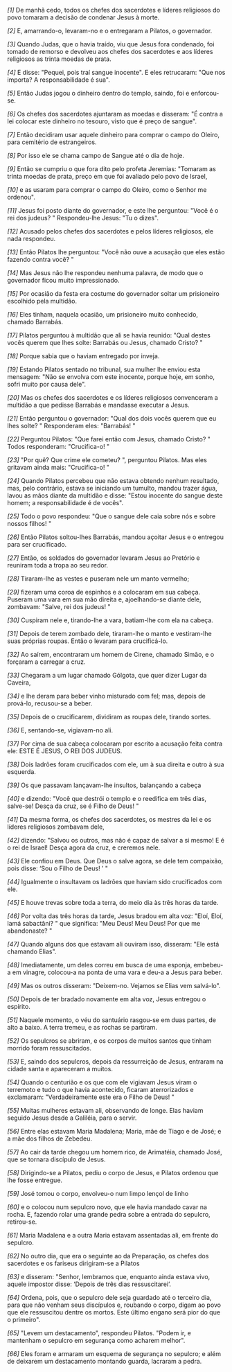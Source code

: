 *[1]* De manhã cedo, todos os chefes dos sacerdotes e líderes religiosos do povo tomaram a decisão de condenar Jesus à morte.

*[2]* E, amarrando-o, levaram-no e o entregaram a Pilatos, o governador.

*[3]* Quando Judas, que o havia traído, viu que Jesus fora condenado, foi tomado de remorso e devolveu aos chefes dos sacerdotes e aos líderes religiosos as trinta moedas de prata.

*[4]* E disse: "Pequei, pois traí sangue inocente". E eles retrucaram: "Que nos importa? A responsabilidade é sua".

*[5]* Então Judas jogou o dinheiro dentro do templo, saindo, foi e enforcou-se.

*[6]* Os chefes dos sacerdotes ajuntaram as moedas e disseram: "É contra a lei colocar este dinheiro no tesouro, visto que é preço de sangue".

*[7]* Então decidiram usar aquele dinheiro para comprar o campo do Oleiro, para cemitério de estrangeiros.

*[8]* Por isso ele se chama campo de Sangue até o dia de hoje.

*[9]* Então se cumpriu o que fora dito pelo profeta Jeremias: "Tomaram as trinta moedas de prata, preço em que foi avaliado pelo povo de Israel,

*[10]* e as usaram para comprar o campo do Oleiro, como o Senhor me ordenou".

*[11]* Jesus foi posto diante do governador, e este lhe perguntou: "Você é o rei dos judeus? " Respondeu-lhe Jesus: "Tu o dizes".

*[12]* Acusado pelos chefes dos sacerdotes e pelos líderes religiosos, ele nada respondeu.

*[13]* Então Pilatos lhe perguntou: "Você não ouve a acusação que eles estão fazendo contra você? "

*[14]* Mas Jesus não lhe respondeu nenhuma palavra, de modo que o governador ficou muito impressionado.

*[15]* Por ocasião da festa era costume do governador soltar um prisioneiro escolhido pela multidão.

*[16]* Eles tinham, naquela ocasião, um prisioneiro muito conhecido, chamado Barrabás.

*[17]* Pilatos perguntou à multidão que ali se havia reunido: "Qual destes vocês querem que lhes solte: Barrabás ou Jesus, chamado Cristo? "

*[18]* Porque sabia que o haviam entregado por inveja.

*[19]* Estando Pilatos sentado no tribunal, sua mulher lhe enviou esta mensagem: "Não se envolva com este inocente, porque hoje, em sonho, sofri muito por causa dele".

*[20]* Mas os chefes dos sacerdotes e os líderes religiosos convenceram a multidão a que pedisse Barrabás e mandasse executar a Jesus.

*[21]* Então perguntou o governador: "Qual dos dois vocês querem que eu lhes solte? " Responderam eles: "Barrabás! "

*[22]* Perguntou Pilatos: "Que farei então com Jesus, chamado Cristo? " Todos responderam: "Crucifica-o! "

*[23]* "Por quê? Que crime ele cometeu? ", perguntou Pilatos. Mas eles gritavam ainda mais: "Crucifica-o! "

*[24]* Quando Pilatos percebeu que não estava obtendo nenhum resultado, mas, pelo contrário, estava se iniciando um tumulto, mandou trazer água, lavou as mãos diante da multidão e disse: "Estou inocente do sangue deste homem; a responsabilidade é de vocês".

*[25]* Todo o povo respondeu: "Que o sangue dele caia sobre nós e sobre nossos filhos! "

*[26]* Então Pilatos soltou-lhes Barrabás, mandou açoitar Jesus e o entregou para ser crucificado.

*[27]* Então, os soldados do governador levaram Jesus ao Pretório e reuniram toda a tropa ao seu redor.

*[28]* Tiraram-lhe as vestes e puseram nele um manto vermelho;

*[29]* fizeram uma coroa de espinhos e a colocaram em sua cabeça. Puseram uma vara em sua mão direita e, ajoelhando-se diante dele, zombavam: "Salve, rei dos judeus! "

*[30]* Cuspiram nele e, tirando-lhe a vara, batiam-lhe com ela na cabeça.

*[31]* Depois de terem zombado dele, tiraram-lhe o manto e vestiram-lhe suas próprias roupas. Então o levaram para crucificá-lo.

*[32]* Ao saírem, encontraram um homem de Cirene, chamado Simão, e o forçaram a carregar a cruz.

*[33]* Chegaram a um lugar chamado Gólgota, que quer dizer Lugar da Caveira,

*[34]* e lhe deram para beber vinho misturado com fel; mas, depois de prová-lo, recusou-se a beber.

*[35]* Depois de o crucificarem, dividiram as roupas dele, tirando sortes.

*[36]* E, sentando-se, vigiavam-no ali.

*[37]* Por cima de sua cabeça colocaram por escrito a acusação feita contra ele: ESTE É JESUS, O REI DOS JUDEUS.

*[38]* Dois ladrões foram crucificados com ele, um à sua direita e outro à sua esquerda.

*[39]* Os que passavam lançavam-lhe insultos, balançando a cabeça

*[40]* e dizendo: "Você que destrói o templo e o reedifica em três dias, salve-se! Desça da cruz, se é Filho de Deus! "

*[41]* Da mesma forma, os chefes dos sacerdotes, os mestres da lei e os líderes religiosos zombavam dele,

*[42]* dizendo: "Salvou os outros, mas não é capaz de salvar a si mesmo! E é o rei de Israel! Desça agora da cruz, e creremos nele.

*[43]* Ele confiou em Deus. Que Deus o salve agora, se dele tem compaixão, pois disse: ‘Sou o Filho de Deus! ’ "

*[44]* Igualmente o insultavam os ladrões que haviam sido crucificados com ele.

*[45]* E houve trevas sobre toda a terra, do meio dia às três horas da tarde.

*[46]* Por volta das três horas da tarde, Jesus bradou em alta voz: "Eloí, Eloí, lamá sabactâni? " que significa: "Meu Deus! Meu Deus! Por que me abandonaste? "

*[47]* Quando alguns dos que estavam ali ouviram isso, disseram: "Ele está chamando Elias".

*[48]* Imediatamente, um deles correu em busca de uma esponja, embebeu-a em vinagre, colocou-a na ponta de uma vara e deu-a a Jesus para beber.

*[49]* Mas os outros disseram: "Deixem-no. Vejamos se Elias vem salvá-lo".

*[50]* Depois de ter bradado novamente em alta voz, Jesus entregou o espírito.

*[51]* Naquele momento, o véu do santuário rasgou-se em duas partes, de alto a baixo. A terra tremeu, e as rochas se partiram.

*[52]* Os sepulcros se abriram, e os corpos de muitos santos que tinham morrido foram ressuscitados.

*[53]* E, saindo dos sepulcros, depois da ressurreição de Jesus, entraram na cidade santa e apareceram a muitos.

*[54]* Quando o centurião e os que com ele vigiavam Jesus viram o terremoto e tudo o que havia acontecido, ficaram aterrorizados e exclamaram: "Verdadeiramente este era o Filho de Deus! "

*[55]* Muitas mulheres estavam ali, observando de longe. Elas haviam seguido Jesus desde a Galiléia, para o servir.

*[56]* Entre elas estavam Maria Madalena; Maria, mãe de Tiago e de José; e a mãe dos filhos de Zebedeu.

*[57]* Ao cair da tarde chegou um homem rico, de Arimatéia, chamado José, que se tornara discípulo de Jesus.

*[58]* Dirigindo-se a Pilatos, pediu o corpo de Jesus, e Pilatos ordenou que lhe fosse entregue.

*[59]* José tomou o corpo, envolveu-o num limpo lençol de linho

*[60]* e o colocou num sepulcro novo, que ele havia mandado cavar na rocha. E, fazendo rolar uma grande pedra sobre a entrada do sepulcro, retirou-se.

*[61]* Maria Madalena e a outra Maria estavam assentadas ali, em frente do sepulcro.

*[62]* No outro dia, que era o seguinte ao da Preparação, os chefes dos sacerdotes e os fariseus dirigiram-se a Pilatos

*[63]* e disseram: "Senhor, lembramos que, enquanto ainda estava vivo, aquele impostor disse: ‘Depois de três dias ressuscitarei’.

*[64]* Ordena, pois, que o sepulcro dele seja guardado até o terceiro dia, para que não venham seus discípulos e, roubando o corpo, digam ao povo que ele ressuscitou dentre os mortos. Este último engano será pior do que o primeiro".

*[65]* "Levem um destacamento", respondeu Pilatos. "Podem ir, e mantenham o sepulcro em segurança como acharem melhor".

*[66]* Eles foram e armaram um esquema de segurança no sepulcro; e além de deixarem um destacamento montando guarda, lacraram a pedra.

